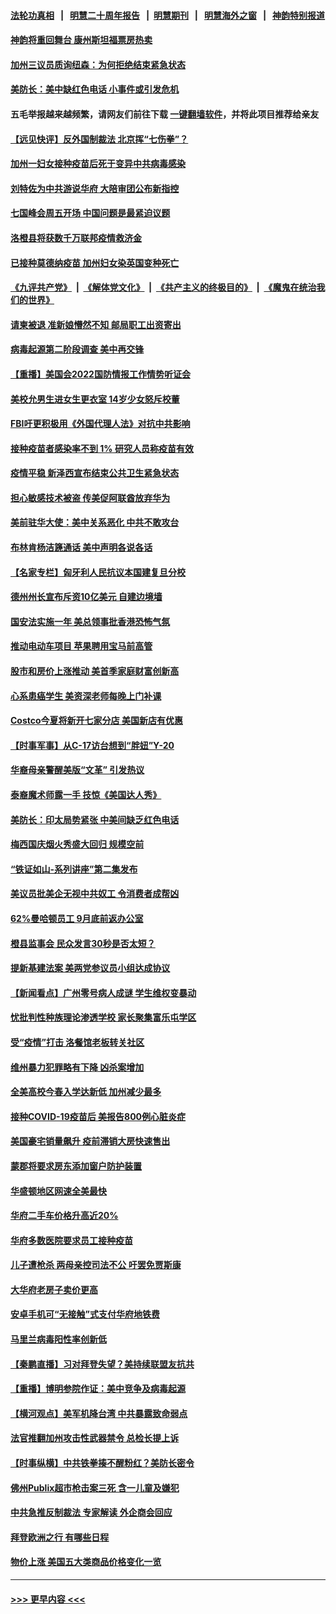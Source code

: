 #### [法轮功真相](https://github.com/gfw-breaker/truth/blob/master/README.md?t=0) &nbsp;&nbsp;|&nbsp;&nbsp; [明慧二十周年报告](https://github.com/gfw-breaker/mh-reports/blob/master/README.md?t=0) &nbsp;&nbsp;|&nbsp;&nbsp;[明慧期刊](https://github.com/gfw-breaker/mh-qikan) &nbsp;&nbsp;|&nbsp;&nbsp; [明慧海外之窗](https://github.com/gfw-breaker/mh-news/blob/master/README.md?t=0) &nbsp;&nbsp;|&nbsp;&nbsp; [神韵特别报道](https://github.com/gfw-breaker/mh-news/blob/master/shenyun.md?t=0)
#### [神韵将重回舞台 康州斯坦福票房热卖](../pages/nsc412/n13016034.md?t=06120902) 
#### [加州三议员质询纽森：为何拒绝结束紧急状态](../pages/nsc412/n13014153.md?t=06120902) 
#### [美防长：美中缺红色电话 小事件或引发危机](../pages/nsc412/n13016232.md?t=06120902) 
#### 五毛举报越来越频繁，请网友们前往下载 [一键翻墙软件](https://github.com/gfw-breaker/ssr-accounts)，并将此项目推荐给亲友
#### [【远见快评】反外国制裁法 北京挥“七伤拳”？](../pages/nsc412/n13016464.md?t=06120902) 
#### [加州一妇女接种疫苗后死于变异中共病毒感染](../pages/nsc412/n13016416.md?t=06120902) 
#### [刘特佐为中共游说华府 大陪审团公布新指控](../pages/nsc412/n13015936.md?t=06120902) 
#### [七国峰会周五开场 中国问题是最紧迫议题](../pages/nsc412/n13016362.md?t=06120902) 
#### [洛橙县将获数千万联邦疫情救济金](../pages/nsc412/n13016435.md?t=06120902) 
#### [已接种莫德纳疫苗 加州妇女染英国变种死亡](../pages/nsc412/n13016400.md?t=06120902) 
#### [《九评共产党》](https://github.com/begood0513/9ping.md/blob/master/README.md) &nbsp;|&nbsp; [《解体党文化》](../../../../jtdwh.md/blob/master/README.md)  &nbsp;|&nbsp; [《共产主义的终极目的》](../../../../gczydzjmd.md/blob/master/README.md) &nbsp;|&nbsp; [《魔鬼在统治我们的世界》](../../../../mgztzwmdsj.md/blob/master/README.md) 
#### [请柬被退 准新娘懵然不知 邮局职工出资寄出](../pages/nsc412/n13015564.md?t=06120902) 
#### [病毒起源第二阶段调查 美中再交锋](../pages/nsc412/n13016274.md?t=06120902) 
#### [【重播】美国会2022国防情报工作情势听证会](../pages/nsc412/n13015992.md?t=06120902) 
#### [美校允男生进女生更衣室 14岁少女怒斥校董](../pages/nsc412/n13016030.md?t=06120902) 
#### [FBI吁更积极用《外国代理人法》对抗中共影响](../pages/nsc412/n13014395.md?t=06120902) 
#### [接种疫苗者感染率不到 1% 研究人员称疫苗有效](../pages/nsc412/n13013712.md?t=06120902) 
#### [疫情平稳 新泽西宣布结束公共卫生紧急状态](../pages/nsc412/n13013846.md?t=06120902) 
#### [担心敏感技术被盗 传美促阿联酋放弃华为](../pages/nsc412/n13016162.md?t=06120902) 
#### [美前驻华大使：美中关系恶化 中共不敢攻台](../pages/nsc412/n13015946.md?t=06120902) 
#### [布林肯杨洁篪通话 美中声明各说各话](../pages/nsc412/n13016055.md?t=06120902) 
#### [【名家专栏】匈牙利人民抗议本国建复旦分校](../pages/nsc412/n13015605.md?t=06120902) 
#### [德州州长宣布斥资10亿美元 自建边境墙](../pages/nsc412/n13015755.md?t=06120902) 
#### [国安法实施一年 美总领事批香港恐怖气氛](../pages/nsc412/n13015917.md?t=06120902) 
#### [推动电动车项目 苹果聘用宝马前高管](../pages/nsc412/n13015563.md?t=06120902) 
#### [股市和房价上涨推动 美首季家庭财富创新高](../pages/nsc412/n13015534.md?t=06120902) 
#### [心系患癌学生 美资深老师每晚上门补课](../pages/nsc412/n13014839.md?t=06120902) 
#### [Costco今夏将新开七家分店 美国新店有优惠](../pages/nsc412/n13015472.md?t=06120902) 
#### [【时事军事】从C-17访台想到“胖妞”Y-20](../pages/nsc412/n13015780.md?t=06120902) 
#### [华裔母亲警醒美版“文革” 引发热议](../pages/nsc412/n13015358.md?t=06120902) 
#### [泰裔魔术师露一手 技惊《美国达人秀》](../pages/nsc412/n13015006.md?t=06120902) 
#### [美防长：印太局势紧张 中美间缺乏红色电话](../pages/nsc412/n13014618.md?t=06120902) 
#### [梅西国庆烟火秀盛大回归 规模空前](../pages/nsc412/n13014554.md?t=06120902) 
#### [“铁证如山-系列讲座”第二集发布](../pages/nsc412/n13014549.md?t=06120902) 
#### [美议员批美企无视中共奴工 令消费者成帮凶](../pages/nsc412/n13014534.md?t=06120902) 
#### [62%曼哈顿员工 9月底前返办公室](../pages/nsc412/n13014442.md?t=06120902) 
#### [橙县监事会 民众发言30秒是否太短？](../pages/nsc412/n13014597.md?t=06120902) 
#### [提新基建法案 美两党参议员小组达成协议](../pages/nsc412/n13014477.md?t=06120902) 
#### [【新闻看点】广州零号病人成谜 学生维权变暴动](../pages/nsc412/n13013890.md?t=06120902) 
#### [忧批判性种族理论渗透学校 家长聚集富乐屯学区](../pages/nsc412/n13014245.md?t=06120902) 
#### [受“疫情”打击 洛餐馆老板转关社区](../pages/nsc412/n13014204.md?t=06120902) 
#### [维州暴力犯罪略有下降 凶杀案增加](../pages/nsc412/n13014184.md?t=06120902) 
#### [全美高校今春入学达新低 加州减少最多](../pages/nsc412/n13014172.md?t=06120902) 
#### [接种COVID-19疫苗后 美报告800例心脏炎症](../pages/nsc412/n13013900.md?t=06120902) 
#### [美国豪宅销量飙升 疫前滞销大房快速售出](../pages/nsc412/n13014168.md?t=06120902) 
#### [蒙郡将要求房东添加窗户防护装置](../pages/nsc412/n13014175.md?t=06120902) 
#### [华盛顿地区网速全美最快](../pages/nsc412/n13014163.md?t=06120902) 
#### [华府二手车价格升高近20%](../pages/nsc412/n13014157.md?t=06120902) 
#### [华府多数医院要求员工接种疫苗](../pages/nsc412/n13014136.md?t=06120902) 
#### [儿子遭枪杀 两母亲控司法不公 吁罢免贾斯康](../pages/nsc412/n13014096.md?t=06120902) 
#### [大华府老房子卖价更高](../pages/nsc412/n13014118.md?t=06120902) 
#### [安卓手机可“无接触”式支付华府地铁费](../pages/nsc412/n13014108.md?t=06120902) 
#### [马里兰病毒阳性率创新低](../pages/nsc412/n13014066.md?t=06120902) 
#### [【秦鹏直播】习对拜登失望？美持续联盟友抗共](../pages/nsc412/n13013956.md?t=06120902) 
#### [【重播】博明参院作证：美中竞争及病毒起源](../pages/nsc412/n13013738.md?t=06120902) 
#### [【横河观点】美军机降台湾 中共暴露致命弱点](../pages/nsc412/n13013976.md?t=06120902) 
#### [法官推翻加州攻击性武器禁令 总检长提上诉](../pages/nsc412/n13013760.md?t=06120902) 
#### [【时事纵横】中共铁拳揍不醒粉红？美防长密令](../pages/nsc412/n13013909.md?t=06120902) 
#### [佛州Publix超市枪击案三死 含一儿童及嫌犯](../pages/nsc412/n13013886.md?t=06120902) 
#### [中共急推反制裁法 专家解读 外企商会回应](../pages/nsc412/n13013763.md?t=06120902) 
#### [拜登欧洲之行 有哪些日程](../pages/nsc412/n13013493.md?t=06120902) 
#### [物价上涨 美国五大类商品价格变化一览](../pages/nsc412/n13013724.md?t=06120902) 

----
#### [ >>> 更早内容 <<< ](../indexes/nsc412-earlier.md)
